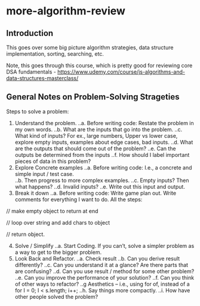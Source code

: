# more-algorithm-review

## Introduction
This goes over some big picture algorithm strategies, data structure implementation, sorting, searching, etc.  

Note, this goes through this course, which is pretty good for reviewing core DSA fundamentals - https://www.udemy.com/course/js-algorithms-and-data-structures-masterclass/

## General Notes on Problem-Solving Strageties

Steps to solve a problem:

1.	Understand the problem. 
..a.	Before writing code: Restate the problem in my own words.
..b.	What are the inputs that go into the problem.
..c.	What kind of inputs?   For ex., large numbers, Upper vs lower case, explore empty inputs, examples about edge cases, bad inputs.
..d.	What are the outputs that should come out of the problem?
..e.	Can the outputs be determined from the inputs
..f.	How should I label important pieces of data in this problem?
2.	Explore Concrete examples
..a.	Before writing code: I.e., a concrete and simple input / test case.  
..b.	Then progress to more complex examples.
..c.	Empty inputs? Then what happens? 
..d.	Invalid inputs?
..e.	Write out this input and output.
3.	Break it down
..a.	Before writing code: Write game plan out.  Write comments for everything I want to do.  All the steps:

// make empty object to return at end

// loop over string and add chars to object

// return object.


4.	Solve / Simplify 
..a.	Start Coding.  If you can’t, solve a simpler problem as a way to get to the bigger problem. 
5.	Look Back and Refactor.
..a.	Check result
..b.	Can you derive result differently?
..c.	Can you understand it at a glance? Are there parts that are confusing?
..d.	Can you use result / method for some other problem?
..e.	Can you improve the performance of your solution?
..f.	Can you think of other ways to refactor?
..g	Aesthetics – i.e., using for of, instead of a for I = 0; I < s.length; i++;
..h.	Say things more compactly.
..i.	How have other people solved the problem?  

#